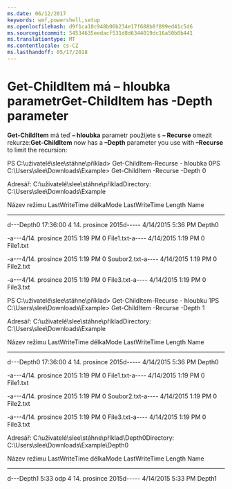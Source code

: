 ```yaml
---
ms.date: 06/12/2017
keywords: wmf,powershell,setup
ms.openlocfilehash: d9f1ca10c948b06b234e17f688b8f899ed41c5d6
ms.sourcegitcommit: 54534635eedacf531d8d6344019dc16a50b8b441
ms.translationtype: MT
ms.contentlocale: cs-CZ
ms.lasthandoff: 05/17/2018
---
```

# <a name="get-childitem-has--depth-parameter"></a><span data-ttu-id="0313a-102">Get-ChildItem má – hloubka parametr</span><span class="sxs-lookup"><span data-stu-id="0313a-102">Get-ChildItem has -Depth parameter</span></span>
<span data-ttu-id="0313a-103">**Get-ChildItem** má teď **– hloubka** parametr použijete s **– Recurse** omezit rekurze:</span><span class="sxs-lookup"><span data-stu-id="0313a-103">**Get-ChildItem** now has a **–Depth** parameter you use with **–Recurse** to limit the recursion:</span></span>

<span data-ttu-id="0313a-104">PS C:\\uživatelé\\slee\\stáhne\\příklad&gt; Get-ChildItem-Recurse - hloubka 0</span><span class="sxs-lookup"><span data-stu-id="0313a-104">PS C:\\Users\\slee\\Downloads\\Example&gt; Get-ChildItem -Recurse -Depth 0</span></span>

<span data-ttu-id="0313a-105">Adresář: C:\\uživatelé\\slee\\stáhne\\příklad</span><span class="sxs-lookup"><span data-stu-id="0313a-105">Directory: C:\\Users\\slee\\Downloads\\Example</span></span>

<span data-ttu-id="0313a-106">Název režimu LastWriteTime délka</span><span class="sxs-lookup"><span data-stu-id="0313a-106">Mode LastWriteTime Length Name</span></span>

---- ------------- ------ ----

<span data-ttu-id="0313a-107">d---Depth0 17:36:00 4 14. prosince 2015</span><span class="sxs-lookup"><span data-stu-id="0313a-107">d----- 4/14/2015 5:36 PM Depth0</span></span>

<span data-ttu-id="0313a-108">-a---4/14. prosince 2015 1:19 PM 0 File1.txt</span><span class="sxs-lookup"><span data-stu-id="0313a-108">-a---- 4/14/2015 1:19 PM 0 File1.txt</span></span>

<span data-ttu-id="0313a-109">-a---4/14. prosince 2015 1:19 PM 0 Soubor2.txt</span><span class="sxs-lookup"><span data-stu-id="0313a-109">-a---- 4/14/2015 1:19 PM 0 File2.txt</span></span>

<span data-ttu-id="0313a-110">-a---4/14. prosince 2015 1:19 PM 0 File3.txt</span><span class="sxs-lookup"><span data-stu-id="0313a-110">-a---- 4/14/2015 1:19 PM 0 File3.txt</span></span>

<span data-ttu-id="0313a-111">PS C:\\uživatelé\\slee\\stáhne\\příklad&gt; Get-ChildItem-Recurse - hloubku 1</span><span class="sxs-lookup"><span data-stu-id="0313a-111">PS C:\\Users\\slee\\Downloads\\Example&gt; Get-ChildItem -Recurse -Depth 1</span></span>

<span data-ttu-id="0313a-112">Adresář: C:\\uživatelé\\slee\\stáhne\\příklad</span><span class="sxs-lookup"><span data-stu-id="0313a-112">Directory: C:\\Users\\slee\\Downloads\\Example</span></span>

<span data-ttu-id="0313a-113">Název režimu LastWriteTime délka</span><span class="sxs-lookup"><span data-stu-id="0313a-113">Mode LastWriteTime Length Name</span></span>

---- ------------- ------ ----

<span data-ttu-id="0313a-114">d---Depth0 17:36:00 4 14. prosince 2015</span><span class="sxs-lookup"><span data-stu-id="0313a-114">d----- 4/14/2015 5:36 PM Depth0</span></span>

<span data-ttu-id="0313a-115">-a---4/14. prosince 2015 1:19 PM 0 File1.txt</span><span class="sxs-lookup"><span data-stu-id="0313a-115">-a---- 4/14/2015 1:19 PM 0 File1.txt</span></span>

<span data-ttu-id="0313a-116">-a---4/14. prosince 2015 1:19 PM 0 Soubor2.txt</span><span class="sxs-lookup"><span data-stu-id="0313a-116">-a---- 4/14/2015 1:19 PM 0 File2.txt</span></span>

<span data-ttu-id="0313a-117">-a---4/14. prosince 2015 1:19 PM 0 File3.txt</span><span class="sxs-lookup"><span data-stu-id="0313a-117">-a---- 4/14/2015 1:19 PM 0 File3.txt</span></span>

<span data-ttu-id="0313a-118">Adresář: C:\\uživatelé\\slee\\stáhne\\příklad\\Depth0</span><span class="sxs-lookup"><span data-stu-id="0313a-118">Directory: C:\\Users\\slee\\Downloads\\Example\\Depth0</span></span>

<span data-ttu-id="0313a-119">Název režimu LastWriteTime délka</span><span class="sxs-lookup"><span data-stu-id="0313a-119">Mode LastWriteTime Length Name</span></span>

---- ------------- ------ ----

<span data-ttu-id="0313a-120">d---Depth1 5:33 odp 4 14. prosince 2015</span><span class="sxs-lookup"><span data-stu-id="0313a-120">d----- 4/14/2015 5:33 PM Depth1</span></span>
